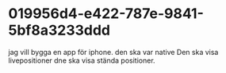 # 019956d4-e422-787e-9841-5bf8a3233ddd
jag vill bygga en app för iphone. den ska var native Den ska visa livepositioner  dne ska visa stända positioner.

